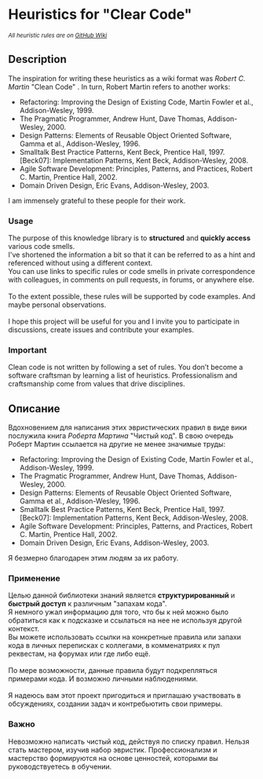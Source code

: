 # Heuristics for "Clear Code"
<sub> *All heuristic rules are on [GitHub Wiki](https://github.com/SaintZet/HeuristicsForClearCode/wiki)* </sub>

## Description

The inspiration for writing these heuristics as a wiki format was *Robert C. Martin* "Clean Code" . In turn, Robert Martin refers to another works: 
- Refactoring: Improving the Design of Existing Code, Martin Fowler et al., Addison-Wesley, 1999.
- The Pragmatic Programmer, Andrew Hunt, Dave Thomas, Addison-Wesley, 2000.
- Design Patterns: Elements of Reusable Object Oriented Software, Gamma et al., Addison-Wesley, 1996.
- Smalltalk Best Practice Patterns, Kent Beck, Prentice Hall, 1997. [Beck07]: Implementation Patterns, Kent Beck, Addison-Wesley, 2008.
- Agile Software Development: Principles, Patterns, and Practices, Robert C. Martin, Prentice Hall, 2002.
- Domain Driven Design, Eric Evans, Addison-Wesley, 2003.<br />

I am immensely grateful to these people for their work.<br />


### Usage

The purpose of this knowledge library is to **structured** and **quickly access** various code smells.<br />
I've shortened the information a bit so that it can be referred to as a hint and referenced without using a different context.<br />
You can use links to specific rules or code smells in private correspondence with colleagues, in comments on pull requests, in forums, or anywhere else.<br />
<br />
To the extent possible, these rules will be supported by code examples. And maybe personal observations.<br />
<br />
I hope this project will be useful for you and I invite you to participate in discussions, create issues and contribute your examples.

### Important

Clean code is not written by following a set of rules. You don’t become a software craftsman by learning a list of heuristics. Professionalism and craftsmanship come from values that drive disciplines.


## Описание

Вдохновением для написания этих эвристических правил в виде вики послужила книга *Роберта Мартина* "Чистый код". В свою очередь Роберт Мартин ссылается на другие не менее значимые труды:
- Refactoring: Improving the Design of Existing Code, Martin Fowler et al., Addison-Wesley, 1999.
- The Pragmatic Programmer, Andrew Hunt, Dave Thomas, Addison-Wesley, 2000.
- Design Patterns: Elements of Reusable Object Oriented Software, Gamma et al., Addison-Wesley, 1996.
- Smalltalk Best Practice Patterns, Kent Beck, Prentice Hall, 1997. [Beck07]: Implementation Patterns, Kent Beck, Addison-Wesley, 2008.
- Agile Software Development: Principles, Patterns, and Practices, Robert C. Martin, Prentice Hall, 2002.
- Domain Driven Design, Eric Evans, Addison-Wesley, 2003.<br />

Я безмерно благодарен этим людям за их работу.<br />

### Применение

Целью данной библиотеки знаний является **структурированный** и **быстрый доступ** к различным "запахам кода". <br />
Я немного ужал информацию для того, что бы к ней можно было обратиться как к подсказке и ссылаться на нее не используя другой контекст.<br />
Вы можете использовать ссылки  на конкретные правила или запахи кода в личных переписках с коллегами, в комменатриях к пул реквестам, на форумах или где либо ещё.<br />
<br />
По мере возможности, данные правила будут подкрепляться примерами кода. И возможно личными наблюдениями. <br />
<br />
Я надеюсь вам этот проект пригодиться и приглашаю участвовать в обсуждениях, создании задач и контребьютить свои примеры. 

### Важно

Невозможно написать чистый код, действуя по списку правил. Нельзя стать мастером, изучив набор эвристик. Профессионализм и мастерство формируются на основе ценностей, которыми вы руководствуетесь в обучении.
